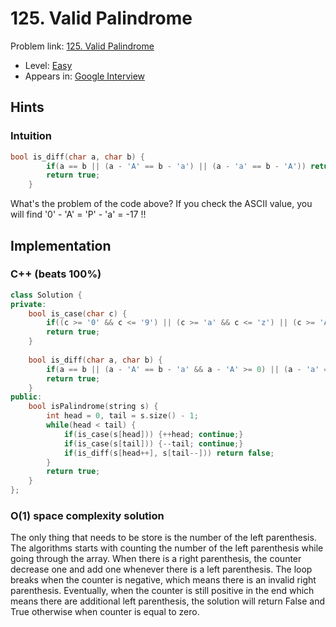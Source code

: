 # 125. Valid Palindrome

Problem link: [125. Valid Palindrome](https://leetcode.com/problems/valid-palindrome/description/)

* Level: [Easy](https://leetcode.com/problemset/all/?difficulty=Easy)
* Appears in: [Google Interview](https://leetcode.com/explore/interview/card/google/)

## Hints

### Intuition

```C++
bool is_diff(char a, char b) {
        if(a == b || (a - 'A' == b - 'a') || (a - 'a' == b - 'A')) return false;
        return true;
    }
```

What's the problem of the code above? If you check the ASCII value, you will find '0' - 'A' = 'P' - 'a' = -17 !!

## Implementation

### C++ (beats 100%)
```C++
class Solution {
private:
    bool is_case(char c) {
        if((c >= '0' && c <= '9') || (c >= 'a' && c <= 'z') || (c >= 'A' && c <= 'Z')) return false;
        return true;
    }
    
    bool is_diff(char a, char b) {
        if(a == b || (a - 'A' == b - 'a' && a - 'A' >= 0) || (a - 'a' == b - 'A' && a - 'a' >= 0)) return false;
        return true;
    }
public:
    bool isPalindrome(string s) {
        int head = 0, tail = s.size() - 1;
        while(head < tail) {
            if(is_case(s[head])) {++head; continue;}
            if(is_case(s[tail])) {--tail; continue;}
            if(is_diff(s[head++], s[tail--])) return false;
        }
        return true;
    }
};
```

### O(1) space complexity solution
The only thing that needs to be store is the number of the left parenthesis. The algorithms starts with counting the number of the left parenthesis while going through the array. When there is a right parenthesis, the counter decrease one and add one whenever there is a left parenthesis. The loop breaks when the counter is negative, which means there is an invalid right parenthesis. Eventually, when the counter is still positive in the end which means there are additional left parenthesis, the solution will return False and True otherwise when counter is equal to zero.
